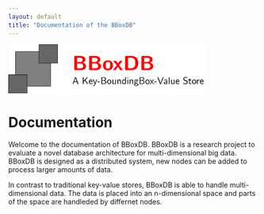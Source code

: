 ```yaml
---
layout: default
title: "Documentation of the BBoxDB"
---
```


<img src="logo/logo.png" width="400">

# Documentation

Welcome to the documentation of BBoxDB. BBoxDB is a research project to evaluate a novel database architecture for multi-dimensional big data. BBoxDB is designed as a distributed system, new nodes can be added to process larger amounts of data.

In contrast to traditional key-value stores, BBoxDB is able to handle multi-dimensional data. The data is placed into an n-dimensional space and parts of the space are handleded by differnet nodes. 